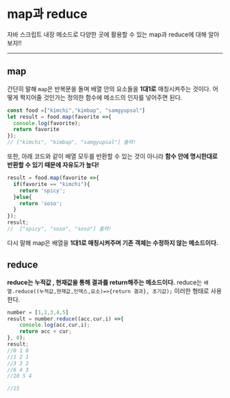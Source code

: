 # map과 reduce

자바 스크립트 내장 메소드로 다양한 곳에 활용할 수 있는 map과 reduce에 대해 알아보자!!

----


## map

간단히 말해 `map`은 반복문을 돌며 배열 안의 요소들을 **1대1로** 매칭시켜주는 것이다. 어떻게 짝지어줄 것인가는 정의한 함수에 메소드의 인자를 넣어주면 된다.
```JavaScript
const food =["kimchi","kimbap", "samgyupsal"]
let result = food.map(favorite =>{
  console.log(favorite);
  return favorite
});
// ["kimchi", "kimbap", "samgyupsal"] 출력!
```
또한, 아래 코드와 같이 배열 모두를 반환할 수 있는 것이 아니라  **함수 안에 명시한대로 반환할 수 있기 때문에 자유도가 높다!**
```javascript
result = food.map(favorite =>{
  if(favorite == "kimchi"){
    return 'spicy';
  }else{
    return 'soso';
  }
});
result;
//  ["spicy", "soso", "soso"] 출력!
```

다시 말해 map은 배열을 **1대1로 매칭시켜주며 기존 객체는 수정하지 않는 메소드이다.**

## reduce

**reduce는 누적값 , 현재값을 통해 결과를 return해주는 메소드이다.**
reduce는 `배열.reduce((누적값,현재값,인덱스,요소)=>{return 결과}, 초기값);` 이러한 형태로 사용한다.
```javascript
number = [1,2,3,4,5]
result = number.reduce((acc,cur,i) =>{
	console.log(acc,cur,i);
	return acc + cur;
}, 0);
result;
//0 1 0
//1 2 1
//3 3 2
//6 4 3
//10 5 4

//15

```
